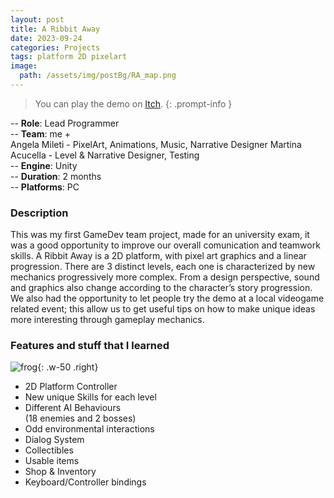 ```yaml
---
layout: post
title: A Ribbit Away
date: 2023-09-24
categories: Projects
tags: platform 2D pixelart
image:
  path: /assets/img/postBg/RA_map.png
---
```


<!-- markdownlint-capture -->
<!-- markdownlint-disable -->
> You can play the demo on [Itch](https://three-happy-frogs.itch.io/a-ribbit-away).
{: .prompt-info }
<!-- markdownlint-restore -->

>
-- **Role**: Lead Programmer  
-- **Team**: me +  
Angela Mileti - PixelArt, Animations, Music, Narrative Designer
Martina Acucella - Level & Narrative Designer, Testing  
-- **Engine**: Unity  
-- **Duration**: 2 months  
-- **Platforms**: PC  
>

### Description
This was my first GameDev team project, made for an university exam, it was a good opportunity to improve our overall comunication and teamwork skills. 
A Ribbit Away is a 2D platform, with pixel art graphics and a linear progression. 
There are 3 distinct levels, each one is characterized by new mechanics progressively more complex. 
From a design perspective, sound and graphics also change according to the  character’s story progression.
We also had the opportunity to let people try the demo at a local videogame related event;
this allow us to get useful tips on how to make unique ideas more interesting through gameplay mechanics.

### Features and stuff that I learned

![frog](https://img.itch.zone/aW1nLzEzMTg1NzI3LmdpZg==/original/EdqzaU.gif){:  .w-50 .right}

- 2D Platform Controller
- New unique Skills for each level
- Different AI Behaviours  
(18 enemies and 2 bosses)
- Odd environmental interactions
- Dialog System
- Collectibles
- Usable items
- Shop & Inventory
- Keyboard/Controller bindings
